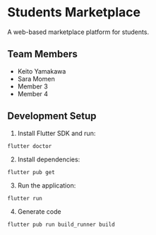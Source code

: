 # Students Marketplace

A web-based marketplace platform for students.

## Team Members

- Keito Yamakawa
- Sara Momen
- Member 3
- Member 4

## Development Setup

1. Install Flutter SDK and run:
```
flutter doctor
```
2. Install dependencies:
```
flutter pub get
```
3. Run the application:
```
flutter run
```
4. Generate code
```
flutter pub run build_runner build
```

